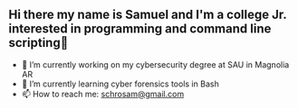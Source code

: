 ## Hi there my name is Samuel and I'm a college Jr. interested in programming and command line scripting👋
- 🔭 I’m currently working on my cybersecurity degree at SAU in Magnolia AR
- 🌱 I’m currently learning cyber forensics tools in Bash
- 📫 How to reach me: schrosam@gmail.com

<!--
**SchroSam/SchroSam** is a ✨ _special_ ✨ repository because its `README.md` (this file) appears on your GitHub profile.

Here are some ideas to get you started:

- 🔭 I’m currently working on ...
- 🌱 I’m currently learning ...
- 👯 I’m looking to collaborate on ...
- 🤔 I’m looking for help with ...
- 💬 Ask me about ...
- 📫 How to reach me: ...
- 😄 Pronouns: ...
- ⚡ Fun fact: ...
-->
